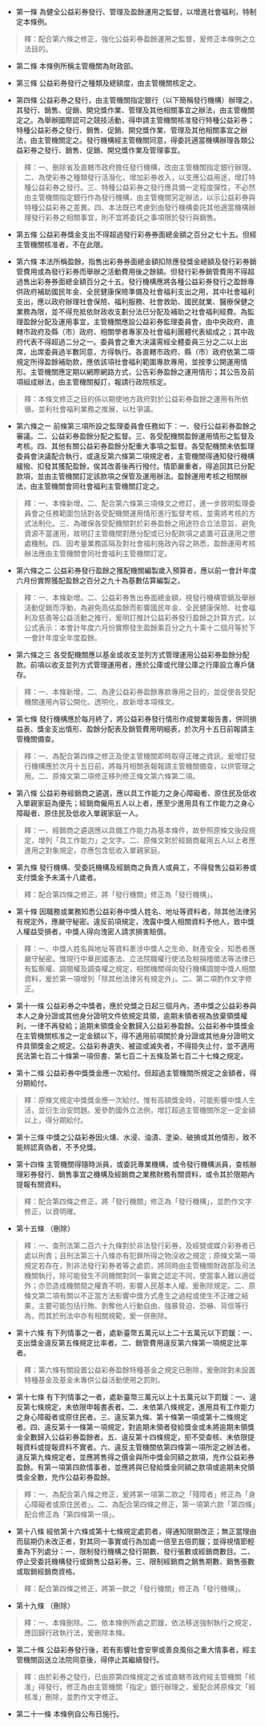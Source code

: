 * 第一條 為健全公益彩券發行、管理及盈餘運用之監督，以增進社會福利，特制定本條例。

> 釋：配合第六條之修正，強化公益彩券盈餘運用之監督，爰修正本條例之立法目的。

* 第二條 本條例所稱主管機關為財政部。

* 第三條 公益彩券發行之種類及總額度，由主管機關核定之。

* 第四條 公益彩券之發行，由主管機關指定銀行（以下簡稱發行機構）辦理之，其發行、銷售、促銷、開兌獎作業、管理及其他相關事宜之辦法，由主管機關定之。為舉辦國際認可之競技活動，得申請主管機關核准發行特種公益彩券；特種公益彩券之發行、銷售、促銷、開兌獎作業、管理及其他相關事宜之辦法，由主管機關定之。發行機構經主管機關同意，得委託適當機構辦理各類公益彩券之發行、銷售、促銷、開兌獎作業及管理事宜。

> 釋：一、刪除省及直轄市政府擔任發行機構，改由主管機關指定銀行辦理。二、為使彩券之種類發行活潑化，增加彩券收入，以支應公益用途，增訂特種公益彩券之發行。三、特種公益彩券之發行應具備一定程度彈性，不必然由主管機關指定銀行作為發行機構，由主管機關另定辦法，以示公益彩券與特種公益彩券之差異。四、本法既已考慮到由發行機構委託其他適當機構辦理發行彩券之相關事宜，則不宜將委託之事項限於發行與銷售。

* 第五條 公益彩券獎金支出不得超過發行彩券券面總金額之百分之七十五。但經主管機關核准者，不在此限。

* 第六條 本法所稱盈餘，指售出彩券券面總金額扣除應發獎金總額及發行彩券銷管費用或為發行彩券而舉辦之活動費用後之餘額。但發行彩券銷管費用不得超過售出彩券券面總金額百分之十五。發行機構應將各種公益彩券發行之盈餘專供政府補助國民年金、全民健康保險準備及社會福利支出之用，其中社會福利支出，應以政府辦理社會保險、福利服務、社會救助、國民就業、醫療保健之業務為限，並不得充抵依財政收支劃分法已分配及補助之社會福利經費。為監理盈餘分配及運用事宜，主管機關應設公益彩券監理委員會，由中央政府、直轄市政府及縣（市）政府、相關學者專家及社會福利團體代表組成之；其中政府代表不得超過二分之一。委員會之重大決議需經全體委員三分之二以上出席，出席委員過半數同意，方得執行。各直轄市政府、縣（市）政府依第二項規定所得盈餘補助款，應依該項社會福利範圍專款專用，並按季公開運用情形。主管機關應定期以網際網路方式，公告彩券盈餘之運用情形；其公告及前項組成辦法，由主管機關擬訂，報請行政院核定。

> 釋：本條文修正之目的係以期使地方政府對於公益彩券盈餘之運用有所依循，並利社會福利業務之推展，以杜爭議。

* 第六條之一 前條第三項所設之監理委員會任務如下：一、發行公益彩券盈餘之審議。二、公益彩券盈餘分配之監督。三、各受配機關盈餘運用情形之監督及考核。四、其他有關公益彩券盈餘分配重大事項之監督。各受配機關未依監理委員會決議配合執行，或違反第六條第二項規定者，主管機關得通知發行機構緩撥、扣發其獲配盈餘，俟其改善後再行撥付。情節嚴重者，得追回其已分配款項，並由主管機關訂定該款項之保管及運用辦法。盈餘運用考核之相關辦法，由主管機關會同社會福利主管機關訂定之。

> 釋：一、本條新增。二、配合第六條第三項條文之修訂，進一步敘明監理委員會之任務範圍包括對各受配機關運用情形進行監督考核，並需將考核的方式法制化。三、為確保各受配機關對於彩券盈餘之用途符合立法意旨，避免資源不當運用，故明訂主管機關對應分配或已分配款項之處置可茲運用之懲處機制。四、因考量業務區隔及對社會福利施政內容之熟悉，盈餘運用考核辦法應由主管機關會同社會福利主管機關訂定。

* 第六條之二 公益彩券發行盈餘之獲配機關編製歲入預算者，應以前一會計年度六月份實際獲配盈餘之百分之九十為基數估算編製之。

> 釋：一、本條新增。二、公益彩券售出券面總金額，視發行機構管銷及舉辦活動促銷而浮動，為避免高估盈餘而影響國民年金、全民健康保險、社會福利及慈善等公益活動之推行，爰明訂推計公益彩券發行盈餘之計算方式，以公式表示：本會計年度六月份實際發生盈餘乘百分之九十乘十二個月等於下一會計年度全年度盈餘。

* 第六條之三 各受配機關應以基金或收支並列方式管理運用公益彩券盈餘分配款。前項以收支並列方式管理運用者，應於公庫或代理公庫之行庫設立專戶儲存。

> 釋：一、本條新增。二、為達公益彩券盈餘專款專用之目的，並促使各受配機關運用內容公開化、透明化，故新增本項條文。

* 第七條 發行機構應於每月終了，將公益彩券發行情形作成營業報告書，併同損益表、獎金支出情形、盈餘分配表及銷管費用明細表，於次月十五日前報請主管機關備查。

> 釋：一、為配合第四條之修正及使主管機關即時取得正確之資訊，爰增訂發行機構應於次月十五日前，將每月相關表報報請主管機關備查，以供管理之用。二、原條文第二項修正移列修正條文第六條第二項。

* 第八條 公益彩券經銷商之遴選，應以具工作能力之身心障礙者、原住民及低收入單親家庭為優先；經銷商僱用五人以上者，應至少進用具有工作能力之身心障礙者、原住民及低收入單親家庭一人。

> 釋：一、經銷商之遴選應以具備工作能力為基本條件，故參照原條文後段規定，增列「具工作能力」之文字。二、原條文對於經銷商雇用五人以上者應進用之對象規定，亦應包含低收入單親家庭。

* 第九條 發行機構、受委託機構及經銷商之負責人或員工，不得發售公益彩券或支付獎金予未滿十八歲者。

> 釋：配合第四條之修正，將「發行機關」修正為「發行機構」。

* 第十條 因職務或業務知悉公益彩券中獎人姓名、地址等資料者，除其他法律另有規定外，應嚴守秘密。違反前項規定，洩露中獎人相關資料予他人，致中獎人權益受損者，中獎人得向洩密人請求損害賠償。

> 釋：一、中獎人姓名與地址等資料牽涉中獎人之生命、財產安全，知悉者應嚴守秘密。惟現行中華民國憲法、立法院職權行使法及稅捐稽徵法等法律已有監察權、調閱權及調查權之規定，相關機關得向發行機構調閱中獎人相關資料，爰於第一項增列「除其他法律另有規定外」。二、第二項酌作文字修正。

* 第十一條 公益彩券之中獎者，應於兌獎之日起三個月內，憑中獎之公益彩券與本人之身分證或其他身分證明文件依規定具領，逾期未領者視為放棄領獎權利，一律不再發給；逾期未領獎金全數歸入公益彩券盈餘。公益彩券中獎獎金在主管機關核准之一定金額以下，得不適用前項關於身分證或其他身分證明文件具領獎金之規定。公益彩券遺失、被盜或滅失者，不得掛失止付，並不適用民法第七百二十條第一項但書、第七百二十五條及第七百二十七條之規定。

* 第十二條 公益彩券中獎獎金應一次給付。但超過主管機關所規定之金額者，得分期給付。

> 釋：原條文規定中獎獎金應一次給付。惟有高額獎金時，可能影響中獎人生活，並衍生治安問題。爰參酌國外立法例，增訂超過主管機關所定一定金額以上，得分期給付。

* 第十三條 中獎之公益彩券因火燻、水浸、油漬、塗染、破損或其他情形，致不能辨認真偽者，不予兌獎。

* 第十四條 主管機關得隨時派員，或委託專業機構，或令發行機構派員，查核辦理彩券發行、銷售事宜之機構及經銷商之業務財務有關資料，或令其於限期內提報有關資料。

> 釋：配合第四條之修正，將「發行機關」修正為「發行機構」，並酌作文字修正，以資明確。

* 第十五條 （刪除）

> 釋：一、查刑法第二百六十九條對於非法發行彩券，及經營或媒介彩券者已處以刑責；且刑法第三十八條亦有犯罪所得之物沒收之規定；原條文第一項規定若存在，則非法發行彩券者等之處罰，將同時由主管機關財政部及司法機關執行，除可能發生不同機關對同一事實之認定不同，使當事人難以適從外；亦恐造成機關間之權責不明，影響人民基本人權。爰刪除規定。二、原條文第二項有關以不正當方法影響中獎方式產生之過程或使生不正確之結果，主要可能包括行賄、剝奪他人行動自由、強暴脅迫、恐嚇、背信等行為，而其於刑法中亦有相關規範，爰一併刪除。

* 第十六條 有下列情事之一者，處新臺幣五萬元以上二十五萬元以下罰鍰：一、支出獎金違反第五條規定比率者。二、銷管費用違反第六條第一項規定比率者。

> 釋：第六條有關設置公益彩券盈餘特種基金之規定已刪除，爰刪除對未設置特種基金及基金未專供公益活動使用之罰則。

* 第十七條 有下列情事之一者，處新臺幣三萬元以上十五萬元以下罰鍰：一、違反第七條規定，未依限申報書表者。二、未依第八條規定，進用具有工作能力之身心障礙者或原住民者。三、違反第九條、第十條第一項或第十二條規定者。四、違反第十一條第一項規定，對逾期未領者發給獎金或未將逾期未領獎金全數歸入公益彩券盈餘者。五、違反第十四條規定，拒不受查核、未依限提報資料或提報資料不實者。六、違反主管機關依第四條第一項所定之辦法者。違反第九條規定者，並應將售得之價金與所中獎金同額之款項，充作公益彩券盈餘。有第一項第四款情事者，並應將與已發給獎金同額之款項或逾期未兌領獎金全數，充作公益彩券盈餘。

> 釋：一、為配合第八條之修正，爰將第一項第二款之「殘障者」修正為「身心障礙者或原住民者」。二、為配合第四條之修正，第一項第六款「第四條」配合修正為「第四條第一項」。

* 第十八條 經依第十六條或第十七條規定處罰者，得通知限期改正；無正當理由而屆期仍未改正者，對其同一事實或行為加處一倍至五倍罰鍰；並得視情節輕重為下列處分：一、限制發行機構之發行期數、發行張數或經銷商數目。二、停止受委託機構發行或銷售公益彩券。三、限制經銷商之銷售期數、銷售張數或取銷經銷商資格。

> 釋：配合第四條之修正，將第一款之「發行機關」修正為「發行機構」。

* 第十九條 （刪除）

> 釋：一、本條刪除。二、依本條例所處之罰鍰，依法移送強制執行之規定，應回歸行政執行法，爰刪除本條。

* 第二十條 公益彩券發行後，若有影響社會安寧或善良風俗之重大情事者，經主管機關函送立法院同意後，得停止其繼續發行。

> 釋：由於彩券之發行，已由原第四條規定之省或直轄市政府經主管機關「核准」得發行，修正為由主管機關「指定」銀行辦理之，爰配合將原條文「經核准」刪除，並酌作文字修正。

* 第二十一條 本條例自公布日施行。

